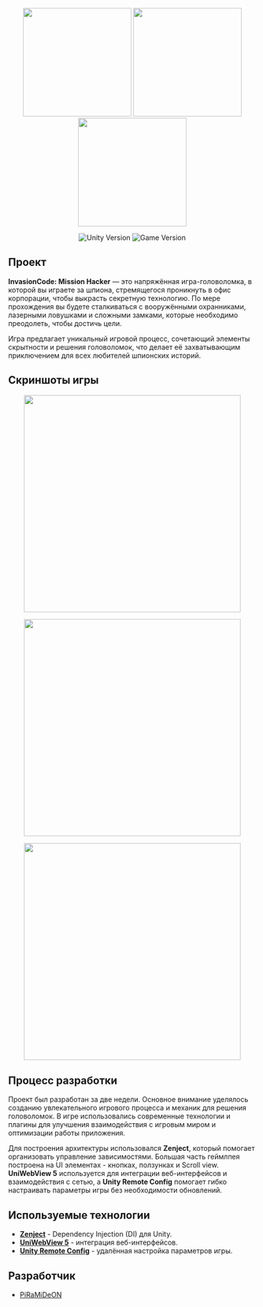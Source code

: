 <p align="center">
      <img src='https://github.com/PiRaMiDeON/InvasionCode-MissionHacker/blob/main/Imgs/1.jpg' height=220>
      <img src='https://github.com/PiRaMiDeON/InvasionCode-MissionHacker/blob/main/Imgs/2.jpg' height=220>
      <img src='https://github.com/PiRaMiDeON/InvasionCode-MissionHacker/blob/main/Imgs/3.jpg' height=220>
</p>

<p align="center">
    <img src="https://img.shields.io/badge/Engine-Unity-white" alt="Unity Version">
    <img src="https://img.shields.io/badge/Version-Beta-blue" alt="Game Version">
</p>

## Проект

**InvasionCode: Mission Hacker** — это напряжённая игра-головоломка, в которой вы играете за шпиона, стремящегося проникнуть в офис корпорации, чтобы выкрасть секретную технологию. По мере прохождения вы будете сталкиваться с вооружёнными охранниками, лазерными ловушками и сложными замками, которые необходимо преодолеть, чтобы достичь цели.

Игра предлагает уникальный игровой процесс, сочетающий элементы скрытности и решения головоломок, что делает её захватывающим приключением для всех любителей шпионских историй.

## Скриншоты игры

<p align="center"> 
      <img src='https://github.com/PiRaMiDeON/InvasionCode-MissionHacker/blob/main/Imgs/Screenshot1.jpg' height=440>
</p>
<p align="center"> 
      <img src='https://github.com/PiRaMiDeON/InvasionCode-MissionHacker/blob/main/Imgs/Screenshot2.jpg' height=440> 
</p>
<p align="center"> 
      <img src='https://github.com/PiRaMiDeON/InvasionCode-MissionHacker/blob/main/Imgs/Screenshot3.jpg' height=440>
</p>
      
## Процесс разработки

Проект был разработан за две недели. Основное внимание уделялось созданию увлекательного игрового процесса и механик для решения головоломок. В игре использовались современные технологии и плагины для улучшения взаимодействия с игровым миром и оптимизации работы приложения.

Для построения архитектуры использовался **Zenject**, который помогает организовать управление зависимостями. Большая часть геймлпея построена на UI элементах - кнопках, ползунках и Scroll view. **UniWebView 5** используется для интеграции веб-интерфейсов и взаимодействия с сетью, а **Unity Remote Config** помогает гибко настраивать параметры игры без необходимости обновлений.

## Используемые технологии

- [**Zenject**](https://assetstore.unity.com/packages/tools/utilities/zenject-157735) - Dependency Injection (DI) для Unity.
- [**UniWebView 5**](https://assetstore.unity.com/packages/tools/gui/uniwebview-5-175993) - интеграция веб-интерфейсов.
- [**Unity Remote Config**](https://docs.unity.com/remote-config/UnityRemoteConfigOverview.html) - удалённая настройка параметров игры.

## Разработчик

- [PiRaMiDeON](https://github.com/Твой_никнейм)
